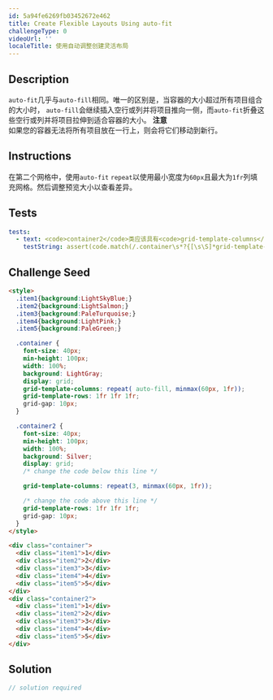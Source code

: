 ```yaml
---
id: 5a94fe6269fb03452672e462
title: Create Flexible Layouts Using auto-fit
challengeType: 0
videoUrl: ''
localeTitle: 使用自动调整创建灵活布局
---
```


## Description
<section id="description"> <code>auto-fit</code>几乎与<code>auto-fill</code>相同。唯一的区别是，当容器的大小超过所有项目组合的大小时， <code>auto-fill</code>会继续插入空行或列并将项目推向一侧，而<code>auto-fit</code>折叠这些空行或列并将项目拉伸到适合容器的大小。 <strong>注意</strong> <br>如果您的容器无法将所有项目放在一行上，则会将它们移动到新行。 </section>

## Instructions
<section id="instructions">在第二个网格中，使用<code>auto-fit</code> <code>repeat</code>以使用最小宽度为<code>60px</code>且最大为<code>1fr</code>列填充网格。然后调整预览大小以查看差异。 </section>

## Tests
<section id='tests'>

```yml
tests:
  - text: <code>container2</code>类应该具有<code>grid-template-columns</code>属性，该属性具有<code>repeat</code>和<code>auto-fit</code> ，它将使用最小宽度为<code>60px</code>且最大为<code>1fr</code>列填充网格。
    testString: assert(code.match(/.container\s*?{[\s\S]*grid-template-columns\s*?:\s*?repeat\s*?\(\s*?auto-fit\s*?,\s*?minmax\s*?\(\s*?60px\s*?,\s*?1fr\s*?\)\s*?\)\s*?;[\s\S]*}/gi), '<code>container2</code> class should have a <code>grid-template-columns</code> property with <code>repeat</code> and <code>auto-fit</code> that will fill the grid with columns that have a minimum width of <code>60px</code> and maximum of <code>1fr</code>.');

```

</section>

## Challenge Seed
<section id='challengeSeed'>

<div id='html-seed'>

```html
<style>
  .item1{background:LightSkyBlue;}
  .item2{background:LightSalmon;}
  .item3{background:PaleTurquoise;}
  .item4{background:LightPink;}
  .item5{background:PaleGreen;}

  .container {
    font-size: 40px;
    min-height: 100px;
    width: 100%;
    background: LightGray;
    display: grid;
    grid-template-columns: repeat( auto-fill, minmax(60px, 1fr));
    grid-template-rows: 1fr 1fr 1fr;
    grid-gap: 10px;
  }

  .container2 {
    font-size: 40px;
    min-height: 100px;
    width: 100%;
    background: Silver;
    display: grid;
    /* change the code below this line */

    grid-template-columns: repeat(3, minmax(60px, 1fr));

    /* change the code above this line */
    grid-template-rows: 1fr 1fr 1fr;
    grid-gap: 10px;
  }
</style>

<div class="container">
  <div class="item1">1</div>
  <div class="item2">2</div>
  <div class="item3">3</div>
  <div class="item4">4</div>
  <div class="item5">5</div>
</div>
<div class="container2">
  <div class="item1">1</div>
  <div class="item2">2</div>
  <div class="item3">3</div>
  <div class="item4">4</div>
  <div class="item5">5</div>
</div>

```

</div>



</section>

## Solution
<section id='solution'>

```js
// solution required
```
</section>
